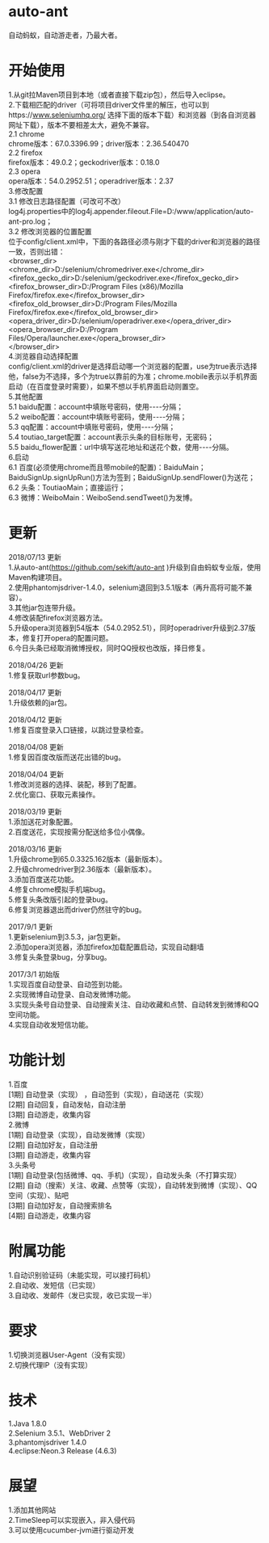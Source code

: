 ﻿# auto-ant
自动蚂蚁，自动游走者，乃最大者。

# 开始使用<br />
1.从git拉Maven项目到本地（或者直接下载zip包），然后导入eclipse。<br />
2.下载相匹配的driver（可将项目driver文件里的解压，也可以到https://www.seleniumhq.org/ 选择下面的版本下载）和浏览器（到各自浏览器网址下载），版本不要相差太大，避免不兼容。<br />
2.1 chrome<br />
 chrome版本：67.0.3396.99；driver版本：2.36.540470 <br />
2.2 firefox<br />
 firefox版本：49.0.2；geckodriver版本：0.18.0<br />
2.3 opera<br />
 opera版本：54.0.2952.51；operadriver版本：2.37<br />
3.修改配置<br />
3.1 修改日志路径配置（可改可不改）<br />
log4j.properties中的log4j.appender.fileout.File=D:/www/application/auto-ant-pro.log；<br />
3.2 修改浏览器的位置配置<br />
位于config/client.xml中，下面的各路径必须与刚才下载的driver和浏览器的路径一致，否则出错：<br />
	<browser_dir><br />
		<chrome_dir>D:/selenium/chromedriver.exe</chrome_dir><br />
		<firefox_gecko_dir>D:/selenium/geckodriver.exe</firefox_gecko_dir><br />
		<firefox_browser_dir>D:/Program Files (x86)/Mozilla Firefox/firefox.exe</firefox_browser_dir><br />
		<firefox_old_browser_dir>D:/Program Files/Mozilla Firefox/firefox.exe</firefox_old_browser_dir><br />
		<opera_driver_dir>D:/selenium/operadriver.exe</opera_driver_dir><br />
		<opera_browser_dir>D:/Program Files/Opera/launcher.exe</opera_browser_dir><br />
	</browser_dir><br />
4.浏览器自动选择配置<br />
config/client.xml的driver是选择启动哪一个浏览器的配置，use为true表示选择他，false为不选择，多个为true以靠前的为准；chrome.mobile表示以手机界面启动（在百度登录时需要），如果不想以手机界面启动则置空。<br />
5.其他配置<br />
5.1 baidu配置：account中填账号密码，使用----分隔；<br />
5.2 weibo配置：account中填账号密码，使用----分隔；<br />
5.3 qq配置：account中填账号密码，使用----分隔；<br />
5.4 toutiao_target配置：account表示头条的目标账号，无密码；<br />
5.5 baidu_flower配置：url中填写送花地址和送花个数，使用----分隔。<br />
6.启动<br />
6.1 百度(必须使用chrome而且带mobile的配置)：BaiduMain；BaiduSignUp.signUpRun()方法为签到；BaiduSignUp.sendFlower()为送花；<br />
6.2 头条：ToutiaoMain；直接运行；<br />
6.3 微博：WeiboMain：WeiboSend.sendTweet()为发博。<br />

# 更新<br />
2018/07/13 更新 <br />
1.从auto-ant(https://github.com/sekift/auto-ant )升级到自由蚂蚁专业版，使用Maven构建项目。<br />
2.使用phantomjsdriver-1.4.0，selenium退回到3.5.1版本（再升高将可能不兼容）。<br />
3.其他jar包连带升级。<br />
4.修改装配firefox浏览器方法。<br />
5.升级opera浏览器到54版本（54.0.2952.51），同时operadriver升级到2.37版本，修复打开opera的配置问题。<br />
6.今日头条已经取消微博授权，同时QQ授权也改版，择日修复。<br />

2018/04/26 更新 <br />
1.修复获取url参数bug。<br />

2018/04/17 更新 <br />
1.升级依赖的jar包。<br />

2018/04/12 更新 <br />
1.修复百度登录入口链接，以跳过登录检查。<br />

2018/04/08 更新 <br />
1.修复因百度改版而送花出错的bug。<br />

2018/04/04 更新 <br />
1.修改浏览器的选择、装配，移到了配置。<br />
2.优化窗口、获取元素操作。<br />

2018/03/19 更新 <br />
1.添加送花对象配置。<br />
2.百度送花，实现按需分配送给多位小偶像。 <br />

2018/03/16 更新 <br />
1.升级chrome到65.0.3325.162版本（最新版本）。<br />
2.升级chromedriver到2.36版本（最新版本）。<br />
3.添加百度送花功能。<br />
4.修复chrome模拟手机端bug。<br />
5.修复头条改版引起的登录bug。<br />
6.修复浏览器退出而driver仍然驻守的bug。<br />

2017/9/1 更新 <br />
1.更新selenium到3.5.3，jar包更新。<br />
2.添加opera浏览器，添加firefox加载配置启动，实现自动翻墙<br />
3.修复头条登录bug，分享bug。<br />

2017/3/1 初始版<br />
1.实现百度自动登录、自动签到功能。<br />
2.实现微博自动登录、自动发微博功能。<br />
3.实现头条号自动登录、自动搜索关注、自动收藏和点赞、自动转发到微博和QQ空间功能。<br />
4.实现自动收发短信功能。<br />

# 功能计划
 1.百度<br />
 [1期] 自动登录（实现） ，自动签到（实现），自动送花（实现）<br />
 [2期] 自动回复，自动发帖，自动注册<br />
 [3期] 自动游走，收集内容<br />
 2.微博<br />
 [1期] 自动登录（实现），自动发微博（实现）<br />
 [2期] 自动加好友，自动注册<br />
 [3期] 自动游走，收集内容<br />
 3.头条号<br />
 [1期] 自动登录(包括微博、qq、手机)（实现），自动发头条（不打算实现）<br />
 [2期] 自动（搜索）关注、收藏、点赞等（实现），自动转发到微博（实现）、QQ空间（实现）、贴吧<br />
 [3期] 自动加好友，自动搜索排名<br />
 [4期] 自动游走，收集内容<br />
# 附属功能
 1.自动识别验证码（未能实现，可以接打码机）<br />
 2.自动收、发短信（已实现）<br />
 3.自动收、发邮件（发已实现，收已实现一半）<br />
# 要求
 1.切换浏览器User-Agent（没有实现）<br />
 2.切换代理IP（没有实现）<br />
# 技术
 1.Java 1.8.0<br />
 2.Selenium 3.5.1、WebDriver 2<br />
 3.phantomjsdriver 1.4.0 <br />
 4.eclipse:Neon.3 Release (4.6.3) <br />
# 展望
 1.添加其他网站<br />
 2.TimeSleep可以实现嵌入，非入侵代码<br />
 3.可以使用cucumber-jvm进行驱动开发<br />